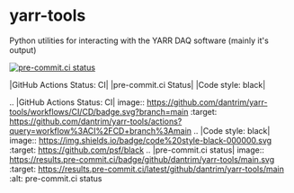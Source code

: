 # yarr-tools

Python utilities for interacting with the YARR DAQ software (mainly it's output)

[![pre-commit.ci status][1]]([2])

[1]:https://results.pre-commit.ci/badge/github/dantrim/yarr-tools/main.svg
[2]:https://results.pre-commit.ci/latest/github/dantrim/yarr-tools/main

|GitHub Actions Status: CI| |pre-commit.ci Status| |Code style: black|

.. |GitHub Actions Status: CI| image:: https://github.com/dantrim/yarr-tools/workflows/CI/CD/badge.svg?branch=main
    :target: https://github.com/dantrim/yarr-tools/actions?query=workflow%3ACI%2FCD+branch%3Amain
.. |Code style: black| image:: https://img.shields.io/badge/code%20style-black-000000.svg
   :target: https://github.com/psf/black
.. |pre-commit.ci status| image:: https://results.pre-commit.ci/badge/github/dantrim/yarr-tools/main.svg
   :target: https://results.pre-commit.ci/latest/github/dantrim/yarr-tools/main
      :alt: pre-commit.ci status
